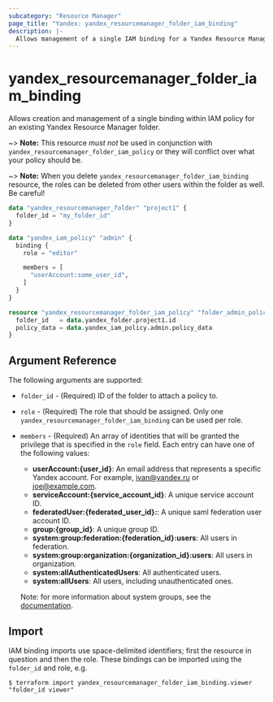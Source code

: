 ```yaml
---
subcategory: "Resource Manager"
page_title: "Yandex: yandex_resourcemanager_folder_iam_binding"
description: |-
  Allows management of a single IAM binding for a Yandex Resource Manager folder.
---
```



# yandex_resourcemanager_folder_iam_binding




Allows creation and management of a single binding within IAM policy for an existing Yandex Resource Manager folder.

~> **Note:** This resource *must not* be used in conjunction with `yandex_resourcemanager_folder_iam_policy` or they will conflict over what your policy should be.

~> **Note:** When you delete `yandex_resourcemanager_folder_iam_binding` resource, the roles can be deleted from other users within the folder as well. Be careful!

```terraform
data "yandex_resourcemanager_folder" "project1" {
  folder_id = "my_folder_id"
}

data "yandex_iam_policy" "admin" {
  binding {
    role = "editor"

    members = [
      "userAccount:some_user_id",
    ]
  }
}

resource "yandex_resourcemanager_folder_iam_policy" "folder_admin_policy" {
  folder_id   = data.yandex_folder.project1.id
  policy_data = data.yandex_iam_policy.admin.policy_data
}
```

## Argument Reference

The following arguments are supported:

* `folder_id` - (Required) ID of the folder to attach a policy to.

* `role` - (Required) The role that should be assigned. Only one `yandex_resourcemanager_folder_iam_binding` can be used per role.

* `members` - (Required) An array of identities that will be granted the privilege that is specified in the `role` field. Each entry can have one of the following values:
  * **userAccount:{user_id}**: An email address that represents a specific Yandex account. For example, ivan@yandex.ru or joe@example.com.
  * **serviceAccount:{service_account_id}**: A unique service account ID.
  * **federatedUser:{federated_user_id}:**: A unique saml federation user account ID.
  * **group:{group_id}**: A unique group ID.
  * **system:group:federation:{federation_id}:users**: All users in federation.
  * **system:group:organization:{organization_id}:users**: All users in organization.
  * **system:allAuthenticatedUsers**: All authenticated users.
  * **system:allUsers**: All users, including unauthenticated ones.

  Note: for more information about system groups, see the [documentation](https://cloud.yandex.com/docs/iam/concepts/access-control/system-group).

## Import

IAM binding imports use space-delimited identifiers; first the resource in question and then the role. These bindings can be imported using the `folder_id` and role, e.g.

```
$ terraform import yandex_resourcemanager_folder_iam_binding.viewer "folder_id viewer"
```
